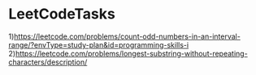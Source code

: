 # LeetCodeTasks
1)https://leetcode.com/problems/count-odd-numbers-in-an-interval-range/?envType=study-plan&id=programming-skills-i
2)https://leetcode.com/problems/longest-substring-without-repeating-characters/description/
